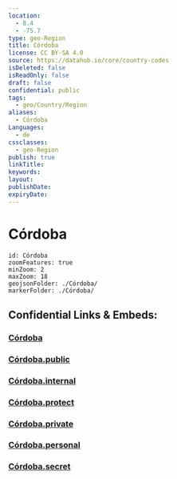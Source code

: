 ```yaml
---
location:
  - 8.4
  - -75.7
type: geo-Region
title: Córdoba
license: CC BY-SA 4.0
source: https://datahub.io/core/country-codes
isDeleted: false
isReadOnly: false
draft: false
confidential: public
tags:
  - geo/Country/Region
aliases:
  - Córdoba
Languages:
  - de
cssclasses:
  - geo-Region
publish: true
linkTitle:
keywords:
layout:
publishDate:
expiryDate:
---
```


# Córdoba

```leaflet
id: Córdoba
zoomFeatures: true 
minZoom: 2 
maxZoom: 18
geojsonFolder: ./Córdoba/
markerFolder: ./Córdoba/
```


## Confidential Links & Embeds: 

### [Córdoba](/_Standards/Earth/Continent/America~South/Colombia/departments~Colombia/Córdoba.md) 

### [Córdoba.public](/_public/Earth/Continent/America~South/Colombia/departments~Colombia/Córdoba.public.md) 

### [Córdoba.internal](/_internal/Earth/Continent/America~South/Colombia/departments~Colombia/Córdoba.internal.md) 

### [Córdoba.protect](/_protect/Earth/Continent/America~South/Colombia/departments~Colombia/Córdoba.protect.md) 

### [Córdoba.private](/_private/Earth/Continent/America~South/Colombia/departments~Colombia/Córdoba.private.md) 

### [Córdoba.personal](/_personal/Earth/Continent/America~South/Colombia/departments~Colombia/Córdoba.personal.md) 

### [Córdoba.secret](/_secret/Earth/Continent/America~South/Colombia/departments~Colombia/Córdoba.secret.md)


